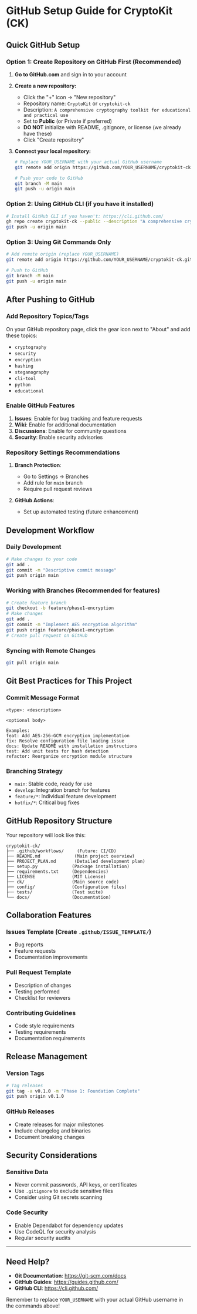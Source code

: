 # GitHub Setup Guide for CryptoKit (CK)

## Quick GitHub Setup

### Option 1: Create Repository on GitHub First (Recommended)

1. **Go to GitHub.com** and sign in to your account

2. **Create a new repository:**
   - Click the "+" icon → "New repository"
   - Repository name: `CryptoKit` or `cryptokit-ck`
   - Description: `A comprehensive cryptography toolkit for educational and practical use`
   - Set to **Public** (or Private if preferred)
   - **DO NOT** initialize with README, .gitignore, or license (we already have these)
   - Click "Create repository"

3. **Connect your local repository:**
   ```bash
   # Replace YOUR_USERNAME with your actual GitHub username
   git remote add origin https://github.com/YOUR_USERNAME/cryptokit-ck.git
   
   # Push your code to GitHub
   git branch -M main
   git push -u origin main
   ```

### Option 2: Using GitHub CLI (if you have it installed)

```bash
# Install GitHub CLI if you haven't: https://cli.github.com/
gh repo create cryptokit-ck --public --description "A comprehensive cryptography toolkit"
git push -u origin main
```

### Option 3: Using Git Commands Only

```bash
# Add remote origin (replace YOUR_USERNAME)
git remote add origin https://github.com/YOUR_USERNAME/cryptokit-ck.git

# Push to GitHub
git branch -M main
git push -u origin main
```

## After Pushing to GitHub

### Add Repository Topics/Tags
On your GitHub repository page, click the gear icon next to "About" and add these topics:
- `cryptography`
- `security`
- `encryption`
- `hashing`
- `steganography`
- `cli-tool`
- `python`
- `educational`

### Enable GitHub Features

1. **Issues**: Enable for bug tracking and feature requests
2. **Wiki**: Enable for additional documentation
3. **Discussions**: Enable for community questions
4. **Security**: Enable security advisories

### Repository Settings Recommendations

1. **Branch Protection**: 
   - Go to Settings → Branches
   - Add rule for `main` branch
   - Require pull request reviews

2. **GitHub Actions**: 
   - Set up automated testing (future enhancement)

## Development Workflow

### Daily Development
```bash
# Make changes to your code
git add .
git commit -m "Descriptive commit message"
git push origin main
```

### Working with Branches (Recommended for features)
```bash
# Create feature branch
git checkout -b feature/phase1-encryption
# Make changes
git add .
git commit -m "Implement AES encryption algorithm"
git push origin feature/phase1-encryption
# Create pull request on GitHub
```

### Syncing with Remote Changes
```bash
git pull origin main
```

## Git Best Practices for This Project

### Commit Message Format
```
<type>: <description>

<optional body>

Examples:
feat: Add AES-256-GCM encryption implementation
fix: Resolve configuration file loading issue
docs: Update README with installation instructions
test: Add unit tests for hash detection
refactor: Reorganize encryption module structure
```

### Branching Strategy
- `main`: Stable code, ready for use
- `develop`: Integration branch for features
- `feature/*`: Individual feature development
- `hotfix/*`: Critical bug fixes

## GitHub Repository Structure

Your repository will look like this:
```
cryptokit-ck/
├── .github/workflows/     (Future: CI/CD)
├── README.md             (Main project overview)
├── PROJECT_PLAN.md       (Detailed development plan)
├── setup.py             (Package installation)
├── requirements.txt     (Dependencies)
├── LICENSE              (MIT License)
├── ck/                  (Main source code)
├── config/              (Configuration files)
├── tests/               (Test suite)
└── docs/                (Documentation)
```

## Collaboration Features

### Issues Template (Create `.github/ISSUE_TEMPLATE/`)
- Bug reports
- Feature requests  
- Documentation improvements

### Pull Request Template
- Description of changes
- Testing performed
- Checklist for reviewers

### Contributing Guidelines
- Code style requirements
- Testing requirements
- Documentation requirements

## Release Management

### Version Tags
```bash
# Tag releases
git tag -a v0.1.0 -m "Phase 1: Foundation Complete"
git push origin v0.1.0
```

### GitHub Releases
- Create releases for major milestones
- Include changelog and binaries
- Document breaking changes

## Security Considerations

### Sensitive Data
- Never commit passwords, API keys, or certificates
- Use `.gitignore` to exclude sensitive files
- Consider using Git secrets scanning

### Code Security
- Enable Dependabot for dependency updates
- Use CodeQL for security analysis
- Regular security audits

---

## Need Help?

- **Git Documentation**: https://git-scm.com/docs
- **GitHub Guides**: https://guides.github.com/
- **GitHub CLI**: https://cli.github.com/

Remember to replace `YOUR_USERNAME` with your actual GitHub username in the commands above!
